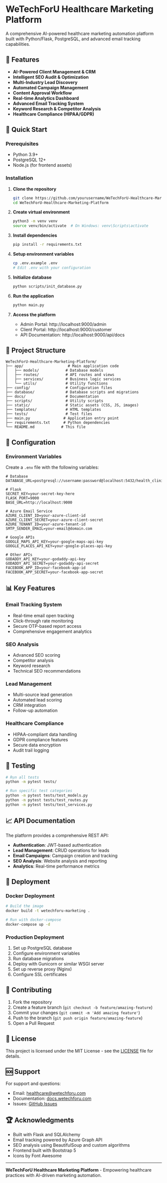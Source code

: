 # WeTechForU Healthcare Marketing Platform

A comprehensive AI-powered healthcare marketing automation platform built with Python/Flask, PostgreSQL, and advanced email tracking capabilities.

## 🏥 Features

- **AI-Powered Client Management & CRM**
- **Intelligent SEO Audit & Optimization**
- **Multi-Industry Lead Discovery**
- **Automated Campaign Management**
- **Content Approval Workflow**
- **Real-time Analytics Dashboard**
- **Advanced Email Tracking System**
- **Keyword Research & Competitor Analysis**
- **Healthcare Compliance (HIPAA/GDPR)**

## 🚀 Quick Start

### Prerequisites

- Python 3.9+
- PostgreSQL 12+
- Node.js (for frontend assets)

### Installation

1. **Clone the repository**
   ```bash
   git clone https://github.com/yourusername/WeTechForU-Healthcare-Marketing-Platform.git
   cd WeTechForU-Healthcare-Marketing-Platform
   ```

2. **Create virtual environment**
   ```bash
   python3 -m venv venv
   source venv/bin/activate  # On Windows: venv\Scripts\activate
   ```

3. **Install dependencies**
   ```bash
   pip install -r requirements.txt
   ```

4. **Setup environment variables**
   ```bash
   cp .env.example .env
   # Edit .env with your configuration
   ```

5. **Initialize database**
   ```bash
   python scripts/init_database.py
   ```

6. **Run the application**
   ```bash
   python main.py
   ```

7. **Access the platform**
   - Admin Portal: http://localhost:9000/admin
   - Client Portal: http://localhost:9000/customer
   - API Documentation: http://localhost:9000/api/docs

## 📁 Project Structure

```
WeTechForU-Healthcare-Marketing-Platform/
├── app/                    # Main application code
│   ├── models/            # Database models
│   ├── routes/            # API routes and views
│   ├── services/          # Business logic services
│   └── utils/             # Utility functions
├── config/                # Configuration files
├── database/              # Database scripts and migrations
├── docs/                  # Documentation
├── scripts/               # Utility scripts
├── static/                # Static assets (CSS, JS, images)
├── templates/             # HTML templates
├── tests/                 # Test files
├── main.py               # Application entry point
├── requirements.txt      # Python dependencies
└── README.md            # This file
```

## 🔧 Configuration

### Environment Variables

Create a `.env` file with the following variables:

```env
# Database
DATABASE_URL=postgresql://username:password@localhost:5432/health_clinic_marketing

# Flask
SECRET_KEY=your-secret-key-here
FLASK_PORT=9000
BASE_URL=http://localhost:9000

# Azure Email Service
AZURE_CLIENT_ID=your-azure-client-id
AZURE_CLIENT_SECRET=your-azure-client-secret
AZURE_TENANT_ID=your-azure-tenant-id
SMTP_SENDER_EMAIL=your-email@domain.com

# Google APIs
GOOGLE_MAPS_API_KEY=your-google-maps-api-key
GOOGLE_PLACES_API_KEY=your-google-places-api-key

# Other APIs
GODADDY_API_KEY=your-godaddy-api-key
GODADDY_API_SECRET=your-godaddy-api-secret
FACEBOOK_APP_ID=your-facebook-app-id
FACEBOOK_APP_SECRET=your-facebook-app-secret
```

## 📊 Key Features

### Email Tracking System
- Real-time email open tracking
- Click-through rate monitoring
- Secure OTP-based report access
- Comprehensive engagement analytics

### SEO Analysis
- Advanced SEO scoring
- Competitor analysis
- Keyword research
- Technical SEO recommendations

### Lead Management
- Multi-source lead generation
- Automated lead scoring
- CRM integration
- Follow-up automation

### Healthcare Compliance
- HIPAA-compliant data handling
- GDPR compliance features
- Secure data encryption
- Audit trail logging

## 🧪 Testing

```bash
# Run all tests
python -m pytest tests/

# Run specific test categories
python -m pytest tests/test_models.py
python -m pytest tests/test_routes.py
python -m pytest tests/test_services.py
```

## 📈 API Documentation

The platform provides a comprehensive REST API:

- **Authentication**: JWT-based authentication
- **Lead Management**: CRUD operations for leads
- **Email Campaigns**: Campaign creation and tracking
- **SEO Analysis**: Website analysis and reporting
- **Analytics**: Real-time performance metrics

## 🚀 Deployment

### Docker Deployment

```bash
# Build the image
docker build -t wetechforu-marketing .

# Run with docker-compose
docker-compose up -d
```

### Production Deployment

1. Set up PostgreSQL database
2. Configure environment variables
3. Run database migrations
4. Deploy with Gunicorn or similar WSGI server
5. Set up reverse proxy (Nginx)
6. Configure SSL certificates

## 🤝 Contributing

1. Fork the repository
2. Create a feature branch (`git checkout -b feature/amazing-feature`)
3. Commit your changes (`git commit -m 'Add amazing feature'`)
4. Push to the branch (`git push origin feature/amazing-feature`)
5. Open a Pull Request

## 📄 License

This project is licensed under the MIT License - see the [LICENSE](LICENSE) file for details.

## 🆘 Support

For support and questions:
- Email: healthcare@wetechforu.com
- Documentation: [docs.wetechforu.com](https://docs.wetechforu.com)
- Issues: [GitHub Issues](https://github.com/yourusername/WeTechForU-Healthcare-Marketing-Platform/issues)

## 🏆 Acknowledgments

- Built with Flask and SQLAlchemy
- Email tracking powered by Azure Graph API
- SEO analysis using BeautifulSoup and custom algorithms
- Frontend built with Bootstrap 5
- Icons by Font Awesome

---

**WeTechForU Healthcare Marketing Platform** - Empowering healthcare practices with AI-driven marketing automation.
